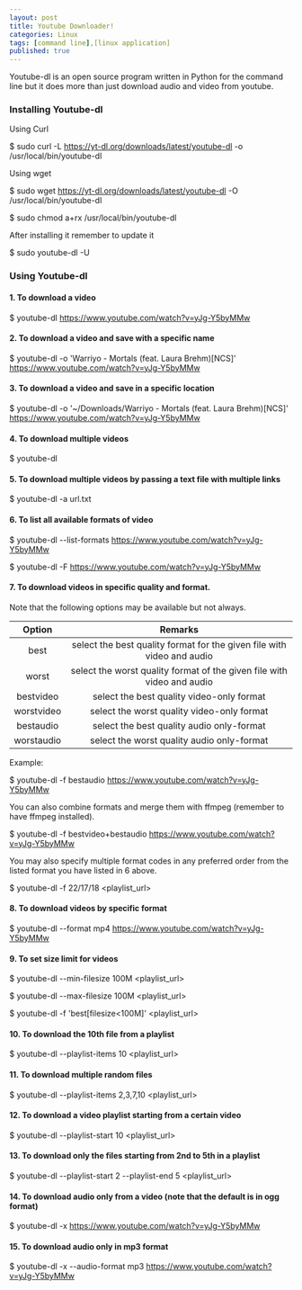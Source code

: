 ```yaml
---
layout: post
title: Youtube Downloader!
categories: Linux
tags: [command line],[linux application]
published: true
---
```


Youtube-dl is an open source program written in Python for the command line but it does more than just download audio and video from youtube.

### Installing Youtube-dl

Using Curl

$ sudo curl -L https://yt-dl.org/downloads/latest/youtube-dl -o /usr/local/bin/youtube-dl

Using wget

$ sudo wget https://yt-dl.org/downloads/latest/youtube-dl -O /usr/local/bin/youtube-dl

$ sudo chmod a+rx /usr/local/bin/youtube-dl

After installing it remember to update it

$ sudo youtube-dl -U

### Using Youtube-dl

#### 1. To download a video

$ youtube-dl https://www.youtube.com/watch?v=yJg-Y5byMMw

#### 2. To download a video and save with a specific name

$ youtube-dl -o 'Warriyo - Mortals (feat. Laura Brehm)[NCS]' https://www.youtube.com/watch?v=yJg-Y5byMMw

#### 3. To download a video and save in a specific location

$ youtube-dl -o '~/Downloads/Warriyo - Mortals (feat. Laura Brehm)[NCS]' https://www.youtube.com/watch?v=yJg-Y5byMMw

#### 4. To download multiple videos

$ youtube-dl <url1> <url2>
  
#### 5. To download multiple videos by passing a text file with multiple links

$ youtube-dl -a url.txt

#### 6. To list all available formats of video

$ youtube-dl --list-formats https://www.youtube.com/watch?v=yJg-Y5byMMw

$ youtube-dl -F https://www.youtube.com/watch?v=yJg-Y5byMMw

#### 7. To download videos in specific quality and format. 

Note that the following options may be available but not always.

|Option|Remarks|
|:---:|:---:|
|best|select the best quality format for the given file with video and audio|
|worst|select the worst quality format of the given file with video and audio|
|bestvideo|select the best quality video-only format|
|worstvideo|select the worst quality video-only format|
|bestaudio|select the best quality audio only-format|
|worstaudio|select the worst quality audio only-format|

Example:

$ youtube-dl -f bestaudio https://www.youtube.com/watch?v=yJg-Y5byMMw

You can also combine formats and merge them with ffmpeg (remember to have ffmpeg installed).

$ youtube-dl -f bestvideo+bestaudio https://www.youtube.com/watch?v=yJg-Y5byMMw

You may also specify multiple format codes in any preferred order from the listed format you have listed in 6 above.

$ youtube-dl -f 22/17/18 <playlist_url>

#### 8. To download videos by specific format

$ youtube-dl --format mp4 https://www.youtube.com/watch?v=yJg-Y5byMMw

#### 9. To set size limit for videos

$ youtube-dl --min-filesize 100M <playlist_url>

$ youtube-dl --max-filesize 100M <playlist_url>

$ youtube-dl -f 'best[filesize<100M]' <playlist_url>

#### 10. To download the 10th file from a playlist

$ youtube-dl --playlist-items 10 <playlist_url>

#### 11. To download multiple random files

$ youtube-dl --playlist-items 2,3,7,10 <playlist_url>

#### 12. To download a video playlist starting from a certain video

$ youtube-dl --playlist-start 10 <playlist_url>

#### 13. To download only the files starting from 2nd to 5th in a playlist

$ youtube-dl --playlist-start 2 --playlist-end 5 <playlist_url>

#### 14. To download audio only from a video (note that the default is in ogg format)

$ youtube-dl -x https://www.youtube.com/watch?v=yJg-Y5byMMw

#### 15. To download audio only in mp3 format

$ youtube-dl -x --audio-format mp3 https://www.youtube.com/watch?v=yJg-Y5byMMw
